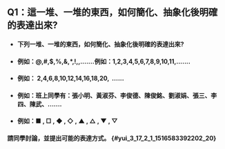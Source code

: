 ##  Q1：這一堆、一堆的東西，如何簡化、抽象化後明確的表達出來?

* #### 下列一堆、一堆的東西，如何簡化、抽象化後明確的表達出來?
* #### 例如：@,\#,$,%,&,\*,!,,.......例如：1,2,3,4,5,6,7,8,9,10,11,.......
* #### 例如： 2,4,6,8,10,12,14,16,18,20,  ......   
* #### 例如：班上同學有：張小明、黃淑芬、李俊德、陳俊銘、劉淑娟、張三、李四、陳武、.......
* #### 例如：■ , □ , ◆ , ◇ , ▲ , △ , ▼ , ▽

#### 請同學討論，並提出可能的表達方式。 {#yui_3_17_2_1_1516583392202_20}



